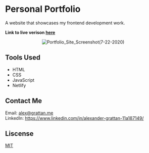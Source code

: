 # Personal Portfolio
A website that showcases my frontend development work.

**Link to live verison [here](https://alexander.grattan.me/)**

<p align="center">
<img src="https://user-images.githubusercontent.com/51346343/88233371-8f776e00-cc45-11ea-8dbf-be4e94a88b36.png" alt="Portfolio_Site_Screenshot(7-22-2020)">
</p>

## Tools Used
- HTML
- CSS
- JavaScript
- Netlify

## Contact Me
Email: alex@grattan.me
<br>
LinkedIn: https://www.linkedin.com/in/alexander-grattan-11a187149/

## Liscense
[MIT](https://opensource.org/licenses/MIT)
